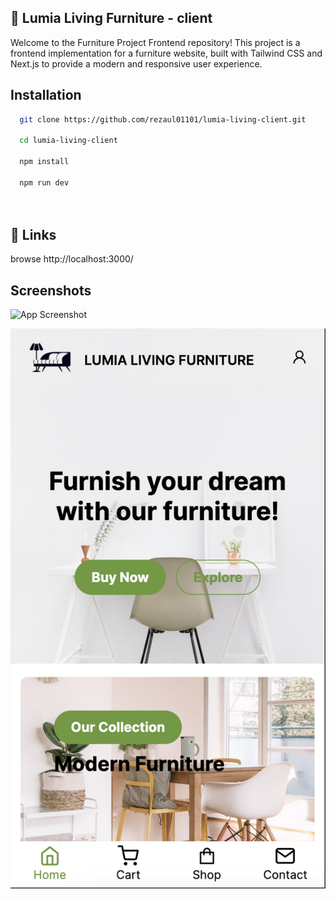 
## 🚀 Lumia Living Furniture - client
Welcome to the Furniture Project Frontend repository! This project is a frontend implementation for a furniture website, built with Tailwind CSS and Next.js to provide a modern and responsive user experience.


## Installation
```bash
  git clone https://github.com/rezaul01101/lumia-living-client.git

  cd lumia-living-client

  npm install

  npm run dev

  
```
    
## 🔗 Links

browse http://localhost:3000/

## Screenshots

![App Screenshot](https://github.com/rezaul01101/lumia-living-client/blob/main/public/screenshot/s1.png?raw=true)


![App Screenshot](https://github.com/rezaul01101/lumia-living-client/blob/main/public/screenshot/s2.png?raw=true)

